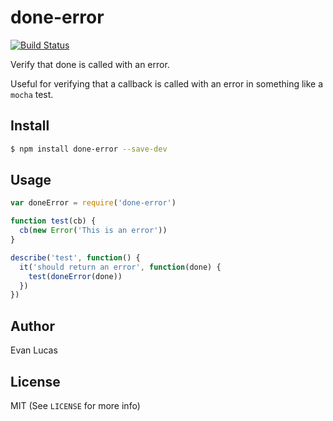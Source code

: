 # done-error

[![Build Status](https://travis-ci.org/evanlucas/done-error.svg)](https://travis-ci.org/evanlucas/done-error)

Verify that done is called with an error.

Useful for verifying that a callback is called with an error
in something like a `mocha` test.

## Install

```bash
$ npm install done-error --save-dev
```

## Usage

```js
var doneError = require('done-error')

function test(cb) {
  cb(new Error('This is an error'))
}

describe('test', function() {
  it('should return an error', function(done) {
    test(doneError(done))
  })
})
```

## Author

Evan Lucas

## License

MIT (See `LICENSE` for more info)
